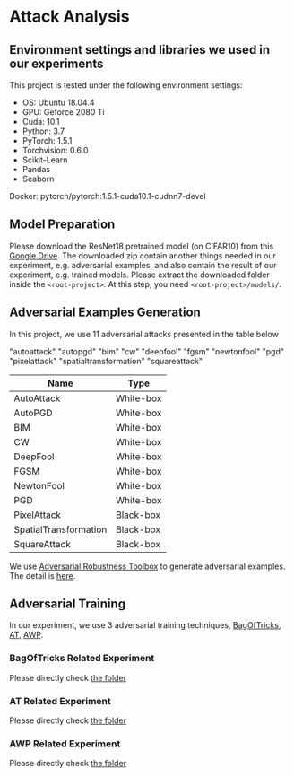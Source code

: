 # Attack Analysis

## Environment settings and libraries we used in our experiments

This project is tested under the following environment settings:
- OS: Ubuntu 18.04.4
- GPU: Geforce 2080 Ti
- Cuda: 10.1
- Python: 3.7
- PyTorch: 1.5.1
- Torchvision: 0.6.0
- Scikit-Learn
- Pandas
- Seaborn

Docker: pytorch/pytorch:1.5.1-cuda10.1-cudnn7-devel

## Model Preparation
Please download the ResNet18 pretrained model (on CIFAR10) from this [Google Drive](). The downloaded zip contain another things needed in our experiment, e.g. adversarial examples, and also contain the result of our experiment, e.g. trained models.
Please extract the downloaded folder inside the `<root-project>`. At this step, you need `<root-project>/models/`.

## Adversarial Examples Generation 

In this project, we use 11 adversarial attacks presented in the table below

"autoattack" "autopgd" "bim" "cw" "deepfool" "fgsm" "newtonfool" "pgd" "pixelattack" "spatialtransformation" "squareattack"

|Name|Type|
|---|---|
|AutoAttack|White-box|
|AutoPGD|White-box|
|BIM|White-box|
|CW|White-box|
|DeepFool|White-box|
|FGSM|White-box|
|NewtonFool|White-box|
|PGD|White-box|
|PixelAttack|Black-box|
|SpatialTransformation|Black-box|
|SquareAttack|Black-box|

We use [Adversarial Robustness Toolbox](https://github.com/Trusted-AI/adversarial-robustness-toolbox) to generate adversarial examples.
The detail is [here](https://github.com/mhilmiasyrofi/attack-analysis/tree/master/adversarial-robustness-toolbox).


## Adversarial Training

In our experiment, we use 3 adversarial training techniques, [BagOfTricks](https://arxiv.org/abs/2010.00467), [AT](https://arxiv.org/pdf/2002.11569.pdf), [AWP](https://arxiv.org/pdf/2004.05884.pdf).

### BagOfTricks Related Experiment

Please directly check [the folder](https://github.com/mhilmiasyrofi/attack-analysis/tree/master/Bag-of-Tricks-for-AT)

### AT Related Experiment

Please directly check [the folder](https://github.com/mhilmiasyrofi/attack-analysis/tree/master/robust_overfitting)

### AWP Related Experiment

Please directly check [the folder](https://github.com/mhilmiasyrofi/attack-analysis/tree/master/AWP)

